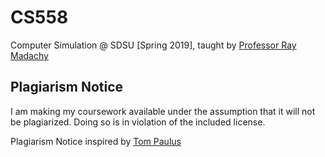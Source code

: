 # CS558
Computer Simulation @ SDSU [Spring 2019], taught by [Professor Ray Madachy](https://github.com/madachy)

## Plagiarism Notice
I am making my coursework available under the assumption that it will not be plagiarized. Doing so is in violation of the included license.

Plagiarism Notice inspired by [Tom Paulus](https://github.com/tpaulus)
